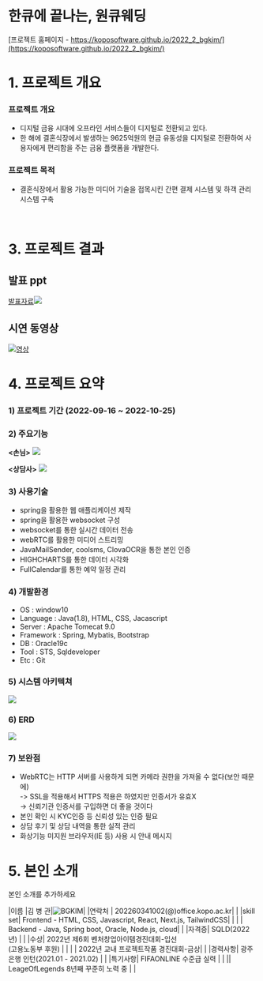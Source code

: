 # 한큐에 끝나는, 원큐웨딩

[프로젝트 홈페이지 - https://koposoftware.github.io/2022_2_bgkim/](https://koposoftware.github.io/2022_2_bgkim/)

# 1. 프로젝트 개요

### 프로젝트 개요
* 디지털 금융 시대에 오프라인 서비스들이 디지털로 전환되고 있다.
* 한 해에 결혼식장에서 발생하는 9625억원의 현금 유동성을 디지털로 전환하여 사용자에게 편리함을 주는 금융 플랫폼을 개발한다.

### 프로젝트 목적
* 결혼식장에서 활용 가능한 미디어 기술을 접목시킨 간편 결제 시스템 및 하객 관리 시스템 구축

 
<br>

# 3. 프로젝트 결과

## 발표 ppt 
[발표자료<img src="Img/최종ppt.png"/>](/files/최종프로젝트ppt.pdf)<br>

## 시연 동영상 
  [![영상](Img/영상사진.png)](https://youtu.be/SjWqHlg7PG8)


# 4. 프로젝트 요약
### 1) 프로젝트 기간 (2022-09-16 ~ 2022-10-25)

### 2) 주요기능
**<손님>**
<img src="Img/손님.png"/><br>

**<상담사>**
<img src="Img/상담사.png"/><br>

### 3) 사용기술

 - spring을 활용한 웹 애플리케이션 제작
 - spring을 활용한 websocket 구성
 - websocket를 통한 실시간 데이터 전송
 - webRTC를 활용한 미디어 스트리밍
 - JavaMailSender, coolsms, ClovaOCR을 통한 본인 인증
 - HIGHCHARTS를 통한 데이터 시각화
 - FullCalendar를 통한 예약 일정 관리

### 4) 개발환경

* OS : window10
* Language : Java(1.8), HTML, CSS, Jacascript
* Server : Apache Tomecat 9.0
* Framework : Spring, Mybatis, Bootstrap
* DB : Oracle19c
* Tool : STS, Sqldeveloper
* Etc : Git

### 5) 시스템 아키텍쳐

<img src="Img/아키텍쳐.png"/><br>

### 6) ERD

   <img src="Img/최종_ERD.png"/><br>

### 7) 보완점

* WebRTC는 HTTP 서버를 사용하게 되면 카메라 권한을 가져올 수 없다(보안 때문에)<br>
   -> SSL을 적용해서 HTTPS 적용은 하였지만 인증서가 유효X<br>
   -> 신뢰기관 인증서를 구입하면 더 좋을 것이다
* 본인 확인 시 KYC인증 등 신뢰성 있는 인증 필요
* 상담 후기 및 상담 내역을 통한 실적 관리
* 화상기능 미지원 브라우저(IE 등) 사용 시 안내 메시지 


# 5. 본인 소개

본인 소개를 추가하세요

|이름 |김 병 관|![BGKIM](/Img/사진.jpg)|
|연락처 | 202260341002(@)office.kopo.ac.kr| |
|skill set| Frontend - HTML, CSS, Javascript, React, Next.js, TailwindCSS| |
| | Backend - Java, Spring boot, Oracle, Node.js, cloud| |
|자격증| SQLD(2022년) | |
|수상| 2022년 제6회 벤처창업아이템경진대회-입선<br>(고용노동부 후원)  | |
| | 2022년 교내 프로젝트작품 경진대회-금상| |
|경력사항|  광주은행 인턴(2021.01 - 2021.02) | |
|특기사항|  FIFAONLINE 수준급 실력 | |
|| LeageOfLegends 8년째 꾸준히 노력 중  | |

